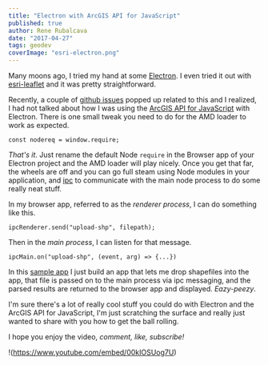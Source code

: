 ```yaml
---
title: "Electron with ArcGIS API for JavaScript"
published: true
author: Rene Rubalcava
date: "2017-04-27"
tags: geodev
coverImage: "esri-electron.png"
---
```


Many moons ago, I tried my hand at some [Electron](https://electron.atom.io/). I even tried it out with [esri-leaflet](http://odoe.net/blog/quick-tip-fun-with-electron/) and it was pretty straightforward.

Recently, a couple of [github issues](https://github.com/tomwayson/esri-loader/issues/21) popped up related to this and I realized, I had not talked about how I was using the [ArcGIS API for JavaScript](https://developers.arcgis.com/javascript/) with Electron. There is one small tweak you need to do for the AMD loader to work as expected.

```
const nodereq = window.require;
```

_That's it_. Just rename the default Node `require` in the Browser app of your Electron project and the AMD loader will play nicely. Once you get that far, the wheels are off and you can go full steam using Node modules in your application, and [ipc](https://electron.atom.io/docs/api/ipc-main/) to communicate with the main node process to do some really neat stuff.

In my browser app, referred to as the _renderer process_, I can do something like this.

```
ipcRenderer.send("upload-shp", filepath);
```

Then in the _main process_, I can listen for that message.

```
ipcMain.on("upload-shp", (event, arg) => {...})
```

In this [sample app](https://github.com/odoe/electron-add-shapefile) I just build an app that lets me drop shapefiles into the app, that file is passed on to the main process via ipc messaging, and the parsed results are returned to the browser app and displayed. _Eazy-peezy_.

I'm sure there's a lot of really cool stuff you could do with Electron and the ArcGIS API for JavaScript, I'm just scratching the surface and really just wanted to share with you how to get the ball rolling.

I hope you enjoy the video, _comment, like, subscribe!_

!(https://www.youtube.com/embed/00kIOSUog7U)
